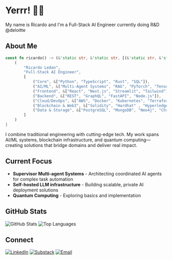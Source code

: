 # Yerrr! 👋🏾

My name is Ricardo and I'm a Full-Stack AI Engineer currently doing R&D @deloitte

## About Me

```rust
const fn ricardo() -> (&'static str, &'static str, [(&'static str, &'static [&'static str]); 7]) {
    (
        "Ricardo Ledan",
        "Full-Stack AI Engineer",
        [
            ("Core", &["Python", "TypeScript", "Rust", "SQL"]),
            ("AI/ML", &["Multi-Agent Systems", "RAG", "PyTorch", "TensorFlow", "LangChain", "Qiskit"]),
            ("Frontend", &["React", "Next.js", "Streamlit", "Tailwind"]),
            ("Backend", &["REST", "GraphQL", "FastAPI", "Node.js"]),
            ("Cloud/DevOps", &["AWS", "Docker", "Kubernetes", "Terraform"]),
            ("Blockchain & Web3", &["Solidity", "Hardhat" , "Hyperledger Besu", "Web3.js", "Ethers.js"]),
            ("Data & Storage", &["PostgreSQL", "MongoDB", "Neo4j", "ChromaDB", "Pinecone", "Snowflake"]),
        ]
    )
}
```

I combine traditional engineering with cutting-edge tech. My work spans AI/ML systems, blockchain infrastructure, and
quantum computing—creating solutions that bridge domains and deliver real impact.

## Current Focus

- **Supervisor Multi-agent Systems** - Architecting coordinated AI agents for complex task automation
- **Self-hosted LLM infrastructure** - Building scalable, private AI deployment solutions
- **Quantum Computing** - Exploring basics and implementation

## GitHub Stats

![GitHub Stats](https://github-readme-stats.vercel.app/api?username=ricoledan&theme=dark&show_icons=true) ![Top Languages](https://github-readme-stats.vercel.app/api/top-langs/?username=ricoledan&theme=dark&layout=compact)

## Connect

[![LinkedIn](https://img.shields.io/badge/LinkedIn-0077B5?style=for-the-badge&logo=linkedin&logoColor=white)](https://linkedin.com/in/ricardoledan)
[![Substack](https://img.shields.io/badge/Substack-FF6719?style=for-the-badge&logo=substack&logoColor=white)](https://ricardoledan.substack.com/)
[![Email](https://img.shields.io/badge/Email-D14836?style=for-the-badge&logo=gmail&logoColor=white)](mailto:ricardoledan+github@proton.me)